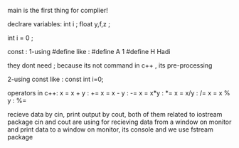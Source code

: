 main is the first thing for complier!

declrare variables:
int i ;
float y,f,z ;

int i = 0 ;

const :
1-using #define
like : #define A 1
       #define H Hadi

they dont need ; because its not command in c++ , its pre-processing

2-using const
like : const int i=0;

operators in c++:
x = x + y : += 
x = x - y : -=
x = x*y   : *=
x = x/y   : /=
x = x % y : %=


recieve data by cin, print output by cout, both of them related to iostream package
cin and cout are using for recieving data from a window on monitor and print data to a window on monitor, its console and we use fstream package 

